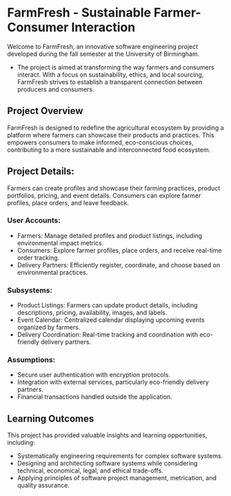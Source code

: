 # FarmFresh - Sustainable Farmer-Consumer Interaction
Welcome to FarmFresh, an innovative software engineering project developed during the fall semester at the University of Birmingham. 
- The project is aimed at transforming the way farmers and consumers interact. With a focus on sustainability, ethics, and local sourcing, FarmFresh strives to establish a transparent connection between producers and consumers.

## Project Overview
FarmFresh is designed to redefine the agricultural ecosystem by providing a platform where farmers can showcase their products and practices. This empowers consumers to make informed, eco-conscious choices, contributing to a more sustainable and interconnected food ecosystem.

## Project Details:

Farmers can create profiles and showcase their farming practices, product portfolios, pricing, and event details. Consumers can explore farmer profiles, place orders, and leave feedback.

### User Accounts:

- Farmers: Manage detailed profiles and product listings, including environmental impact metrics.
- Consumers: Explore farmer profiles, place orders, and receive real-time order tracking.
- Delivery Partners: Efficiently register, coordinate, and choose based on environmental practices.

### Subsystems:

- Product Listings: Farmers can update product details, including descriptions, pricing, availability, images, and labels.
- Event Calendar: Centralized calendar displaying upcoming events organized by farmers.
- Delivery Coordination: Real-time tracking and coordination with eco-friendly delivery partners.

### Assumptions:

- Secure user authentication with encryption protocols.
- Integration with external services, particularly eco-friendly delivery partners.
- Financial transactions handled outside the application.

## Learning Outcomes
This project has provided valuable insights and learning opportunities, including:

- Systematically engineering requirements for complex software systems.
- Designing and architecting software systems while considering technical, economical, legal, and ethical trade-offs.
- Applying principles of software project management, metrication, and quality assurance.

